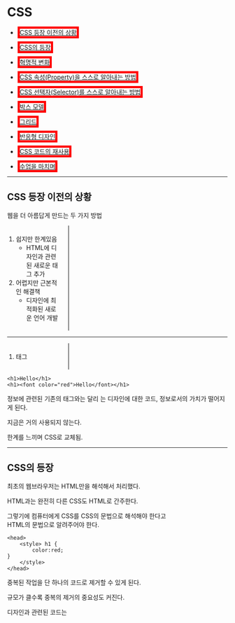 # CSS

* [CSS 등장 이전의 상황](#CSS-등장-이전의-상황)

* [CSS의 등장](#CSS의-등장)

* [혁명적 변화](#혁명적-변화)

* [CSS 속성(Property)을 스스로 알아내는 방법](#CSS-속성을-스스로-알아내는-방법)

* [CSS 선택자(Selector)를 스스로 알아내는 방법](#CSS-선택자를-스스로-알아내는-방법)

* [박스 모델](#박스-모델)

* [그리드](#그리드)

* [반응형 디자인](#반응형-디자인)

* [CSS 코드의 재사용](#CSS-코드의-재사용)

* [수업을 마치며](#수업을-마치며)

---

## CSS 등장 이전의 상황

웹을 더 아름답게 만드는 두 가지 방법

1. 쉽지만 한계있음
    - HTML에 디자인과 관련된 새로운 태그 추가 
2. 어렵지만 근본적인 해결책
    - 디자인에 최적화된 새로운 언어 개발

---

1. <font> 태그
```
<h1>Hello</h1>
<h1><font color="red">Hello</font></h1>
```
정보에 관련된 기존의 태그와는 달리 <font>는 디자인에 대한 코드, 정보로서의 가치가 떨어지게 된다.

지금은 거의 사용되지 않는다.

한계를 느끼며 CSS로 교체됨.

---

## CSS의 등장

최초의 웹브라우저는 HTML만을 해석해서 처리했다.

HTML과는 완전히 다른 CSS도 HTML로 간주한다.

그렇기에 컴퓨터에게 CSS를 CSS의 문법으로 해석해야 한다고  
HTML의 문법으로 알려주어야 한다.
```
<head>
    <style> h1 {
        color:red;
}
    </style>
</head>
```
중복된 작업을 단 하나의 코드로 제거할 수 있게 된다.

규모가 클수록 중복의 제거의 중요성도 커진다.

디자인과 관련된 코드는 <style>태그 안에 갖혀있게 된다.
    
HTML이 정보에 전념할 수 있게끔 하기 위해  
훨씬 효율적으로 웹페이지를 디자인하기 위해 CSS가 도입됨.

---

## 혁명적 변화

웹브라우저로 하여금 어디부터 어디까지가 CSS인지 구분되야 함.

1. <style>태그를 통해
```
<head>
    <style> h1 {
        color:red;
}
    </style>
</head>
``` 
효과만으로는 누구에게 지정할지를 모르기에

[] {} 코드가 추가로 필요하다.

[]를 효과를 누구에게 줄 것인가를 선택한다는 의미에서 **선택자(Selector)**라고 부른다.

선택자에게 지정될 {}안의 효과를 **선언(declaration)**이라고 부른다.


1. 속성을 통해

    ```
    <body>
    <li><a href="2.html" style="color:red">CSS</a></li>
    </body>  
    ```
    
<body>안에서의 *<style>*은 HTML의 속성이다.
    
값으로 반드시 CSS의 효과가 들어온다는 약속이 되어있다.

style 태그를 직접 사용하면 선택자를 사용할 필요가 없다.

밑줄을 없애고 싶다면
```
text-decoration: none;
```

밑줄을 만들고 싶다면

```
text-decoration: underline;
```

---

### 이론 정리

```
<!-- Selector(선택자) --> a{
    <!-- Declaration(선언, 효과) --> color:red;
    }                   <!-- Property(속성) --> <!-- Property Value(값) -->
```

---

## CSS 속성을 스스로 알아내는 방법

CSS + [] + property 로 검색

크기와 관련된 property

```
div.a {
  font-size: 15px;
}

div.b {
  font-size: large;
}

div.c {
  font-size: 150%;
}
```

정렬과 관련된 property

```
div.a {
  text-align: center;
}

div.b {
  text-align: left;
}

div.c {
  text-align: right;
}

div.c {
  text-align: justify;
}
```

! 모든 걸 기억하지 않아도 검색 몇 번이면 정보를 찾을 수 있다

! 뇌를 이기는 의지는 없다. 뇌를 혹사시키면 뇌는 수단과 방법을 가리지 않고 그 일을 하지 않을 방법을 찾을 것이다.

---

## CSS 선택자를 스스로 알아내는 방법

### class 선택자

```
  .saw {
    color:gray;
  }

#active {
  color:red;
}
  
  <li><a href="1.html"class="saw">HTML</a></li>
  <li><a href="2.html"class="saw" id="active">CSS</a></li>  <!-- class="[]", saw : html -->
  <li><a href="3.html">JavaScript</a></li>
```
saw라고만 쓰면 웹페이지의 모든 saw라는 이름의 태그를 선택하는 선택자

class가 saw인 태그만 선택하려면 앞에 .을 붙인다.

---

#### class란?

* 특정 의도에 따라 하나로 그룹핑한다 라는 뜻이 포함되어 있다.
* 여러 개의 값이 들어올 수 있다. 
* 띄어쓰기로 구분한다.
* 하나의 태그에 여러 개의 속성이 들어올 수 있다
* 여러 개의 선택자를 통해 하나의 태그를 공동으로 제어할 수 있다.

---

### id 선택자


```
  .saw {
    color:gray;
  }

#active {
  color:red;
}
  
  <li><a href="1.html"class="saw">HTML</a></li>
  <li><a href="2.html"class="saw" id="active">CSS</a></li>  <!-- class="[]", saw : html -->
  <li><a href="3.html">JavaScript</a></li>
```

---

### 이론 정리

* id 선택자의 값은 한 웹페이지에서 단 한 번만 등장할 수 있다. (중복등장해서는 안 된다)
* id 선택자는 class보다 우선순위에 있다.
* class 선택자는 tag(elements) 선택자보다 우선순위에 있다.
* 동일한 순위라면 마지막에 등장하는 선택자가 우선순위에 있다.
* **tag 선택자 < class 선택자 < id 선택자**

---

## 박스 모델

```
    <style>
      h1{
        border-width:5px;
        border-color:red;
        border-style:solid;
      }
      a{
        border-width:5px;
        border-color:red;
        border-style:solid;
      }
    </style>

```
제목 태그(h1)은 화면 전체를 사용하며 줄바꿈을 된다. 

링크(a)는 줄바꿈을 하지 않고 자기 콘텐츠만큼의 공간을 사용한다.

전체를 쓰는 태그 : block level element(tag)    
자기 크기만큼을 쓰는 태그 : inline element(tag)

```
h1{
        border-width:5px;
        border-color:red;
        border-style:solid;
        display:inline or block;
      }
```

block level element와 inline element는 display 속성의 기본값일 뿐 CSS를 통해 얼마든지 바꿀 수 있다.

---

### CSS 박스 모델

```
display:none;
```
으로 태그를 안보이게 할 수 있다.

   
```
hi, a {
  border:5px solid red;
}
```
선택자에서 콤마(,)를 통해 중복을 줄일 수 있다.

   
```
  width:100px;
  height:50px;
```
콘텐츠의 폭과 높이를 조절한다.

   
```
padding:20px;
```
콘텐츠와 테두리 사이의 간격을 조절한다.

   
```
border:5px solid:red;
```
테두리 값을 조절한다.

   
```
margin:20px;
```
테두리와 테두리 사이의 간격을 조절한다.

   
웹페이지에서 우클릭 후 검사를 누르면 태그가 어떤 CSS의 영향을 받는지 일목요연하게 알 수 있다.

---

## 박스 모델 응용

```
    <style>
h1 {
    font-size:80px;
    text-align:center;
    border-bottom:1px solid black;
    margin: 0px;
    padding: 20px;
  }
  ol {
    width:100px;
    border-right:1px solid black;
    margin:0px;
    padding:20px;
  }
  body{
    margin:0px;
  }
  </style>
  ```

---

## 그리드

순전히 디자인만을 위해 존재하는 아무런 의미도 없는 태그

div : block level element    
    
span : inline level element
    
```
  <head>
    <style>
      #grid{
        border:5px solid pink;
      }
      div{
        border:5px solid gray;
      }

    </style>
  </head>
  <body>
    <div id="grid">
    <div>NAAVAGATION</div> 
    <div>ARTICLE</div>
    </div id="grid">
  </body>
```

두 개 이상의 태그를 나란히 배치하고 싶다면 감싸는 부모 태그가 필요하다.

```
  #grid{
        border:5px solid pink;
        display:grid;
        grid-template-columns: 150px 1fr;
      }
```
첫 번째 element는 150px이라는 고정적인 크기를 가지고 나머지는 남은 공간을 가진다라는 뜻

fr : 화면 전체를 X만큼 화면 전체를 쓰게 자동으로 조정되는 단위

---

### 그리드 응용

```
<head>
  <style>
     #grid ol {
    width:100px;
    border-right:1px solid black;
    padding:20px;
    padding-left: 32px;
    margin:0px;
  }
  #grid{
    display: grid;
    grid-template-columns: 150px 1fr;
  }
  #article{
    padding-left: 25px;
  }
    </style>
  </head>
  
  <body>
  <div id="grid">
      <ol>
        <li><a href="1.html" >HTML</a></li>
        <li><a href="2.html">CSS</a></li>
        <li><a href="3.html">JavaScript</a></li>
      </ol>
  <div id="article">
      <h2>CSS</h2>
   <p>
    본문
   </p>
  </div>
  </div>
  </body>
```

- 본문의 요소들을 div 태그로 감싸고 본문의 div와 ol을 또 하나의 부모 태그인 div로 감싸준다.
- 그리드를 응용하여 요소(elements)들을 같은 열(columns)에 배치할 수 있다.
- 본문에서 리스트를 사용할 수도 있으니 선택자를 id grid의 자식태그라는 의미인 #grid ol이라고 수정한다.
- 열 : columns, 행 : rows

**창의 크기를 조절하거나 요소의 변화에 따라 그리드가 자동으로 조정된다.**

---

## 반응형 디자인

### 반응형 디자인과 미디어 쿼리 개요

**반응형 웹 or 디자인(Responsive Web) : 화면의 크기에 따라 웹페이지의 각 요소들이 반응해서 최적화된 모양으로 바뀌게 하는 것

웹은 거의 모든 정보 시스템 (운영 체제와 상관 없이)에서 동작하는 정보 시스템

수많은 형태의 화면에서 동작해야만 한다

여러 화면에 대응되는 웹페이지를 만들기 위해 탄생

다양한 환경에서 적응할 수 있는 기술의 집합체

---

#### 미디어 쿼리 (Media query)

반응형 디자인을 CSS를 통해서 구현하는데 핵심적인 개념



```
  <head>
    <style>
      div {
        border:5px solid green;
        font-size:60px;
      }
      @media(min-width:800px){
      div {
        display:none;
      }
    }
    </style>
  </head>
  <body>
    <div>
      responsive
    </div>
  </body>
```

- 화면의 폭이 최소 800px이라면 (800px 이상이라면) 중괄호 안의 값을 실행한다.
- **특정 조건을 만족했을 때면 CSS의 내용이 동작하도록 하게끔 할 수 있다.**<br/>
ㄴ미디어 쿼리

---

### 미디어 쿼리를 이용한 반응형 디자인 구현

직접 작성
```
  @media(max-width:400px)
    {
#grid{
  display: block;
  grid-template-rows: 100px 1fr;
}
#grid ol {
  border-right:0px;
}
#article {
  border-top:1px solid black;
  border-bottom:1px solid black;
}
    }
```
- 400px보다 작을 때 미디어쿼리 적용
- 기존 그리드는 그래도 두고 같은 열이 아닌 같은 행으로 변경
- 수직으로 있던 border(테두리)를 #article을 기준으로 위 아래로 변경

강의 예문
```
 @media(max-width:800px){
      #grid{
        display: block;
      }
      ol{
        border-right:none;
      }
      h1 {
        border-bottom:none;
      }
    }
```

---

## CSS 코드의 재사용

극단적인 상황, 만약 수정해야 할 웹페이지가 1억개라면 일일히 수정하는 것은 엄청난 시간이 소요

CSS의 선택자를 접할 때 얻은 중복의 제거의 효과를 다시 한 번

사용자가 링크된 파일의 내용이 무엇인지를 몰라도 시각적인 기능을 사용할 수 있게 된다

요소에 직접 속성 입력 < CSS 선택자 이용 < CSS 파일에 링크

---

```

<link rel="stylesheet" href="style.css">

```

1. [].css라는 파일을 새로 생성
1. <link> 태그의 속성 href의 값에 해당하는 파일의 이름을 작성
  * 웹페이지에 [].css라는 별도의 파일에 저장되어 있는 CSS를 다운로드 받아서 원래 그 코드가 있었던 것처럼 동작하라
3. 각각 웹페이지에 붙여넣기

---

### 캐싱

한 번 style.css라는 파일 다운로드 받았다면 파일이 바뀌기 전까지 웹브라우저는 style.css를 컴퓨터에 저장해 놓았다가 파일이 요청되면 저장된 결과를 불러온다.

* 속도가 빠르다
* (사업자들은) 돈을 덜 쓸 수 있다.

**! (정보)기술의 발전에 있어서 중복을 제거해서 재사용성, 가독성을 높이고 유지보수를 편리하게 하는 것의 중요성**

---

## 수업을 마치며

**속성을 많이 알수록 풍부한 표현력을 가짐**

**선택자를 많이 알수록 속성을 더 정확하게 표현할 수 있음**

**선택자와 속성은 CSS를 지탱하는 가장 큰 뿌리**

지금은 공부를 그만두고 배운 것을 써 먹어야 할 시간

배우기만 하고 써먹지 않으면 억울해진 뇌가 공부를 하지 않을 방법을 찾을 것이다.

공부를 적게 했는데 그것을 최대한 써먹고 있다면 공부의 효용을 감탄할 것

감탄하면 감탄할 수록 공부를 하려고 할 것

부족한대로 자신에게 의미있는 웹사이트를 만들다보면 디자인적으로나 기술적으로 부족한 부분이 보일 것

부족한 부분을 채우기 위해 검색하고 질문하고 고민하다보면 무관한 듯 떨어져 있던 개념들이 연결되기 시작하고, 충분히 촘촘해진다면 내부로부터 스스로 깨달아서 알게 되는 배움이 시작될 것.

